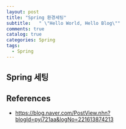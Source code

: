 ```yaml
---
layout: post
title: "Spring 환경세팅"
subtitle:   " \"Hello World, Hello Blog\""
comments: true
catalog: true
categories: Spring
tags:
  - Spring
---
```




## **Spring 세팅**

## References

- https://blog.naver.com/PostView.nhn?blogId=pyj721aa&logNo=221613874213